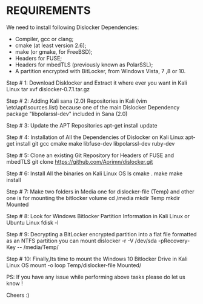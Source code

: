 # REQUIREMENTS

We need to install following Dislocker Dependencies:

- Compiler, gcc or clang;
- cmake (at least version 2.6);
- make (or gmake, for FreeBSD);
- Headers for FUSE;
- Headers for mbedTLS (previously known as PolarSSL);
- A partition encrypted with BitLocker, from Windows Vista, 7 ,8 or 10.


Step # 1: Download Disklocker and Extract it where ever you want in Kali Linux
tar xvf dislocker-0.7.1.tar.gz

Step # 2: Adding Kali sana (2.0) Repositories in Kali
(vim \etc\apt\sources.list) because one of the main Dislocker Dependency package "libpolarssl-dev" included in Sana (2.0)

Step # 3: Update the APT Repositories
apt-get install update  

Step # 4: Installation of All the Dependencies of Dislocker on Kali Linux
apt-get install git gcc cmake make libfuse-dev libpolarssl-dev ruby-dev

Step # 5: Clone an existing Git Repository for Headers of FUSE and mbedTLS
git clone https://github.com/Aorimn/dislocker.git

Step # 6: Install All the binaries on Kali Linux OS
ls
cmake .
make
make install

Step # 7: Make two folders in Media one for dislocker-file (Temp) and other one is for mounting the bitlocker volume
cd /media
mkdir Temp
mkdir Mounted

Step # 8: Look for Windows Bitlocker Partition Information in Kali Linux or Ubuntu Linux
fdisk -l 

Step # 9: Decrypting a BitLocker encrypted partition into a flat file formatted as an NTFS partition you can mount
dislocker -r -V /dev/sda -pRecovery-Key -- /media/Temp/

Step # 10: Finally,Its time to mount the Windows 10 Bitlocker Drive in Kali Linux OS
mount -o loop Temp/dislocker-file Mounted/

PS: If you have any issue while performing above tasks please do let us know !

Cheers :)
